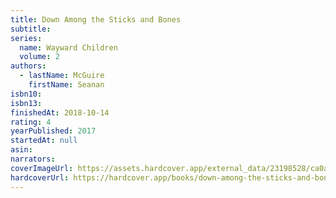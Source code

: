 ```yaml
---
title: Down Among the Sticks and Bones
subtitle:
series:
  name: Wayward Children
  volume: 2
authors:
  - lastName: McGuire
    firstName: Seanan
isbn10:
isbn13:
finishedAt: 2018-10-14
rating: 4
yearPublished: 2017
startedAt: null
asin:
narrators:
coverImageUrl: https://assets.hardcover.app/external_data/23198528/ca0a0b60dfefbb2acdf9784d61790ae6684da090.jpeg
hardcoverUrl: https://hardcover.app/books/down-among-the-sticks-and-bones/editions/30648204
---
```


